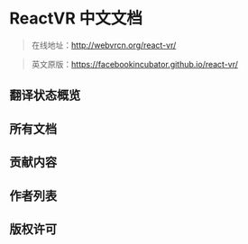 # ReactVR 中文文档

> 在线地址：http://webvrcn.org/react-vr/

> 英文原版：https://facebookincubator.github.io/react-vr/

## 翻译状态概览

## 所有文档

## 贡献内容

## 作者列表

## 版权许可
